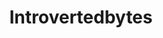 <!-- markdownlint-disable-next-line -->
<div align="center">

  <!-- markdownlint-disable-next-line -->
  #  Introvertedbytes

